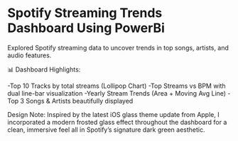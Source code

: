 # Spotify Streaming Trends Dashboard Using PowerBi

Explored Spotify streaming data to uncover trends in top songs, artists, and audio features.

📊 Dashboard Highlights:

  -Top 10 Tracks by total streams (Lollipop Chart)
  -Top Streams vs BPM with dual line-bar visualization
  -Yearly Stream Trends (Area + Moving Avg Line)
  -Top 3 Songs & Artists beautifully displayed

Design Note:
Inspired by the latest iOS glass theme update from Apple, I incorporated a modern frosted glass effect throughout the dashboard for a clean, immersive feel all in Spotify’s signature dark green aesthetic.
